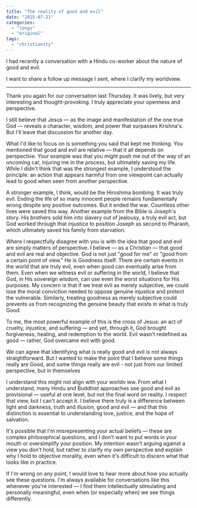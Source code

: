 ```yaml
---
title: "The reality of good and evil"
date: "2025-07-21"
categories:
  - "longs"
  - "original"
tags:
  - "christianity"
---
```


I had recently a conversation with a Hindu co-worker about the nature of good and evil.

I want to share a follow up message I sent, where I clarify my worldview.

---

Thank you again for our conversation last Thursday. It was lively, but very interesting and thought-provoking. I truly appreciate your openness and perspective.

I still believe that Jesus — as the image and manifestation of the one true God — reveals a character, wisdom, and power that surpasses Krishna's. But I'll leave that discussion for another day.

What I'd like to focus on is something you said that kept me thinking. You mentioned that good and evil are relative — that it all depends on perspective. Your example was that you might push me out of the way of an oncoming car, injuring me in the process, but ultimately saving my life. While I didn't think that was the strongest example, I understood the principle: an action that appears harmful from one viewpoint can actually lead to good when seen from another perspective.

A stronger example, I think, would be the Hiroshima bombing. It was truly evil. Ending the life of so many innocent people remains fundamentally wrong despite any positive outcomes. But it ended the war. Countless other lives were saved this way. Another example from the Bible is Joseph's story. His brothers sold him into slavery out of jealousy, a truly evil act, but God worked through that injustice to position Joseph as second to Pharaoh, which ultimately saved his family from starvation.

Where I respectfully disagree with you is with the idea that good and evil are simply matters of perspective. I believe — as a Christian — that good and evil are real and objective. God is not just "good for me" or "good from a certain point of view." He is Goodness itself. There are certain events in the world that are truly evil, even when good can eventually arise from them. Even when we witness evil or suffering in the world, I believe that God, in His sovereign wisdom, can use even the worst situations for His purposes.
My concern is that if we treat evil as merely subjective, we could lose the moral conviction needed to oppose genuine injustice and protect the vulnerable. Similarly, treating goodness as merely subjective could prevents us from recognizing the genuine beauty that exists in what is truly Good.

To me, the most powerful example of this is the cross of Jesus: an act of cruelty, injustice, and suffering — and yet, through it, God brought forgiveness, healing, and redemption to the world. Evil wasn't redefined as good — rather, God overcame evil with good.

We can agree that identifying what is really good and evil is not always straightforward. But I wanted to make the point that I believe some things really are Good, and some things really are evil - not just from our limited perspective, but in themselves

I understand this might not align with your worldv
iew. From what I understand, many Hindu and Buddhist approaches see good and evil as provisional — useful at one level, but not the final word on reality. I respect that view, but I can't accept it. I believe there truly is a difference between light and darkness, truth and illusion, good and evil — and that this distinction is essential to understanding love, justice, and the hope of salvation.

It's possible that I'm misrepresenting your actual beliefs — these are complex philosophical questions, and I don't want to put words in your mouth or oversimplify your position. My intention wasn't arguing against a view you don't hold, but rather to clarify my own perspective and explain why I hold to objective morality, even when it's difficult to discern what that looks like in practice.

If I'm wrong on any point, I would love to hear more about how you actually see these questions.
I'm always available for conversations like this whenever you're interested — I find them intellectually stimulating and personally meaningful, even when (or especially when) we see things differently.